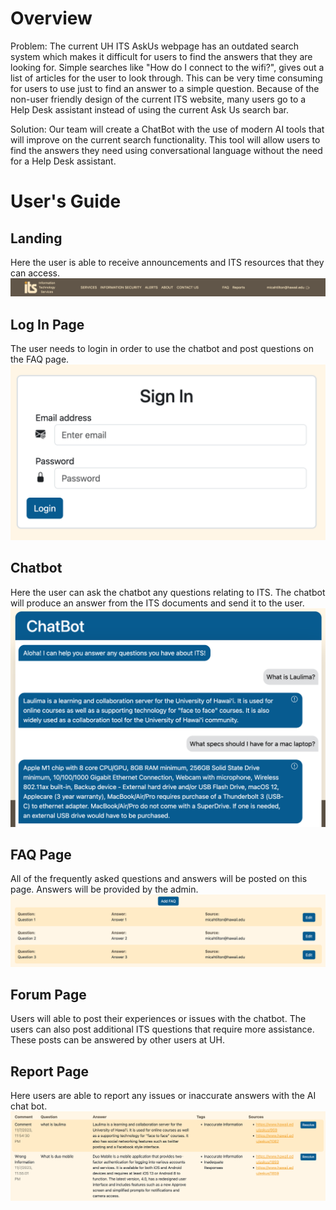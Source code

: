 <h1>Overview</h1>
Problem: The current UH ITS AskUs webpage has an outdated search system which makes it difficult for users to find the answers that they are looking for. Simple searches like "How do I connect to the wifi?", gives out a list of articles for the user to look through. This can be very time consuming for users to use just to find an answer to a simple question. Because of the non-user friendly design of the current ITS website, many users go to a Help Desk assistant instead of using the current Ask Us search bar.

Solution: Our team will create a ChatBot with the use of modern AI tools that will improve on the current search functionality. This tool will allow users to find the answers they need using conversational language without the need for a Help Desk assistant.

<h1>User's Guide</h1>

## Landing
Here the user is able to receive announcements and ITS resources that they can access.
<img src="public/landing.png">

## Log In Page
The user needs to login in order to use the chatbot and post questions on the FAQ page.
<img src="public/login.png">

## Chatbot
Here the user can ask the chatbot any questions relating to ITS. The chatbot will produce an answer from the ITS documents and send it to the user.
<img src="public/chatbot.png">

## FAQ Page
All of the frequently asked questions and answers will be posted on this page. Answers will be provided by the admin.
<img src="public/faq.png">

## Forum Page
Users will able to post their experiences or issues with the chatbot. The users can also post additional ITS questions that require more assistance. These posts can be answered by other users at UH. 

## Report Page
Here users are able to report any issues or inaccurate answers with the AI chat bot.
<img src="public/report.png">
